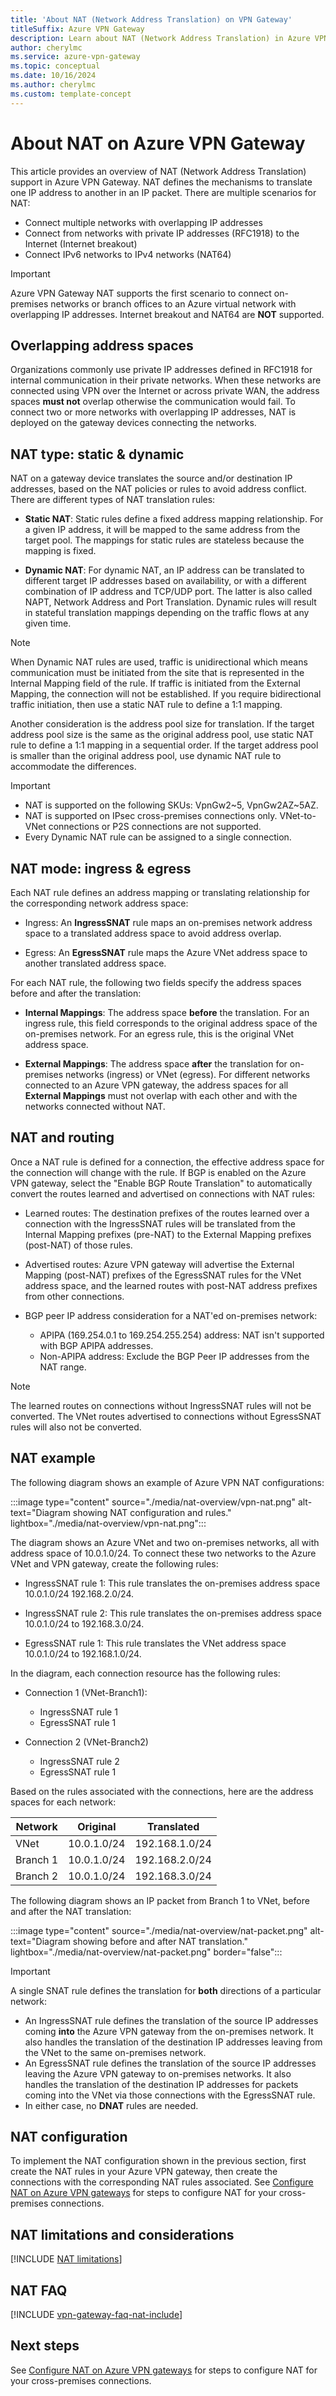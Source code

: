```yaml
---
title: 'About NAT (Network Address Translation) on VPN Gateway'
titleSuffix: Azure VPN Gateway
description: Learn about NAT (Network Address Translation) in Azure VPN to connect networks with overlapping address spaces.
author: cherylmc
ms.service: azure-vpn-gateway
ms.topic: conceptual
ms.date: 10/16/2024
ms.author: cherylmc
ms.custom: template-concept
---
```

# About NAT on Azure VPN Gateway

This article provides an overview of NAT (Network Address Translation) support in Azure VPN Gateway. NAT defines the mechanisms to translate one IP address to another in an IP packet. There are multiple scenarios for NAT:

* Connect multiple networks with overlapping IP addresses
* Connect from networks with private IP addresses (RFC1918) to the Internet (Internet breakout)
* Connect IPv6 networks to IPv4 networks (NAT64)

> [!IMPORTANT]
> Azure VPN Gateway NAT supports the first scenario to connect on-premises networks or branch offices to an Azure virtual network with overlapping IP addresses. Internet breakout and NAT64 are **NOT** supported.

## <a name="why"></a>Overlapping address spaces

Organizations commonly use private IP addresses defined in RFC1918 for internal communication in their private networks. When these networks are connected using VPN over the Internet or across private WAN, the address spaces **must not** overlap otherwise the communication would fail. To connect two or more networks with overlapping IP addresses, NAT is deployed on the gateway devices connecting the networks.

## <a name="type"></a>NAT type: static & dynamic

NAT on a gateway device translates the source and/or destination IP addresses, based on the NAT policies or rules to avoid address conflict. There are different types of NAT translation rules:

* **Static NAT**: Static rules define a fixed address mapping relationship. For a given IP address, it will be mapped to the same address from the target pool. The mappings for static rules are stateless because the mapping is fixed.

* **Dynamic NAT**: For dynamic NAT, an IP address can be translated to different target IP addresses based on availability, or with a different combination of IP address and TCP/UDP port. The latter is also called NAPT, Network Address and Port Translation. Dynamic rules will result in stateful translation mappings depending on the traffic flows at any given time.

> [!NOTE]
> When Dynamic NAT rules are used, traffic is unidirectional which means communication must be initiated from the site that is represented in the Internal Mapping field of the rule. If traffic is initiated from the External Mapping, the connection will not be established. If you require bidirectional traffic initiation, then use a static NAT rule to define a 1:1 mapping.

Another consideration is the address pool size for translation. If the target address pool size is the same as the original address pool, use static NAT rule to define a 1:1 mapping in a sequential order. If the target address pool is smaller than the original address pool, use dynamic NAT rule to accommodate the differences.

> [!IMPORTANT]
> * NAT is supported on the following SKUs: VpnGw2~5, VpnGw2AZ~5AZ.
> * NAT is supported on IPsec cross-premises connections only. VNet-to-VNet connections or P2S connections are not supported.
> * Every Dynamic NAT rule can be assigned to a single connection.

## <a name="mode"></a>NAT mode: ingress & egress

Each NAT rule defines an address mapping or translating relationship for the corresponding network address space:

* Ingress: An **IngressSNAT** rule maps an on-premises network address space to a translated address space to avoid address overlap.

* Egress: An **EgressSNAT** rule maps the Azure VNet address space to another translated address space. 

For each NAT rule, the following two fields specify the address spaces before and after the translation:

* **Internal Mappings**: The address space **before** the translation. For an ingress rule, this field corresponds to the original address space of the on-premises network. For an egress rule, this is the original VNet address space.

* **External Mappings**: The address space **after** the translation for on-premises networks (ingress) or VNet (egress). For different networks connected to an Azure VPN gateway, the address spaces for all **External Mappings** must not overlap with each other and with the networks connected without NAT.

## <a name="routing"></a>NAT and routing

Once a NAT rule is defined for a connection, the effective address space for the connection will change with the rule. If BGP is enabled on the Azure VPN gateway, select the "Enable BGP Route Translation" to automatically convert the routes learned and advertised on connections with NAT rules:

* Learned routes: The destination prefixes of the routes learned over a connection with the IngressSNAT rules will be translated from the Internal Mapping prefixes (pre-NAT) to the External Mapping prefixes (post-NAT) of those rules.

* Advertised routes: Azure VPN gateway will advertise the External Mapping (post-NAT) prefixes of the EgressSNAT rules for the VNet address space, and the learned routes with post-NAT address prefixes from other connections.

* BGP peer IP address consideration for a NAT'ed on-premises network:
   * APIPA (169.254.0.1 to 169.254.255.254) address: NAT isn't supported with BGP APIPA addresses.
   * Non-APIPA address: Exclude the BGP Peer IP addresses from the NAT range.

> [!NOTE]
> The learned routes on connections without IngressSNAT rules will not be converted. The VNet routes advertised to connections without EgressSNAT rules will also not be converted.
>

## <a name="example"></a>NAT example

The following diagram shows an example of Azure VPN NAT configurations:

:::image type="content" source="./media/nat-overview/vpn-nat.png" alt-text="Diagram showing NAT configuration and rules." lightbox="./media/nat-overview/vpn-nat.png":::

The diagram shows an Azure VNet and two on-premises networks, all with address space of 10.0.1.0/24. To connect these two networks to the Azure VNet and VPN gateway, create the following rules:

* IngressSNAT rule 1: This rule translates the on-premises address space 10.0.1.0/24 192.168.2.0/24.

* IngressSNAT rule 2: This rule translates the on-premises address space 10.0.1.0/24 to 192.168.3.0/24.

* EgressSNAT rule 1: This rule translates the VNet address space 10.0.1.0/24 to 192.168.1.0/24.

In the diagram, each connection resource has the following rules:

* Connection 1 (VNet-Branch1):
  * IngressSNAT rule 1
  * EgressSNAT rule 1

* Connection 2 (VNet-Branch2)
  * IngressSNAT rule 2
  * EgressSNAT rule 1

Based on the rules associated with the connections, here are the address spaces for each network:

| Network  | Original    | Translated     |
| ---      | ---         | ---            |
| VNet     | 10.0.1.0/24 | 192.168.1.0/24 |
| Branch 1 | 10.0.1.0/24 | 192.168.2.0/24 |
| Branch 2 | 10.0.1.0/24 | 192.168.3.0/24 |

The following diagram shows an IP packet from Branch 1 to VNet, before and after the NAT translation:

:::image type="content" source="./media/nat-overview/nat-packet.png" alt-text="Diagram showing before and after NAT translation." lightbox="./media/nat-overview/nat-packet.png" border="false":::

> [!IMPORTANT]
> A single SNAT rule defines the translation for **both** directions of a particular network:
>
> * An IngressSNAT rule defines the translation of the source IP addresses coming **into** the Azure VPN gateway from the on-premises network. It also handles the translation of the destination IP addresses leaving from the VNet to the same on-premises network.
> * An EgressSNAT rule defines the translation of the source IP addresses leaving the Azure VPN gateway to on-premises networks. It also handles the translation of the destination IP addresses for packets coming into the VNet via those connections with the EgressSNAT rule.
> * In either case, no **DNAT** rules are needed.

## <a name="config"></a>NAT configuration

To implement the NAT configuration shown in the previous section, first create the NAT rules in your Azure VPN gateway, then create the connections with the corresponding NAT rules associated. See [Configure NAT on Azure VPN gateways](nat-howto.md) for steps to configure NAT for your cross-premises connections.

## NAT limitations and considerations

[!INCLUDE [NAT limitations](../../includes/vpn-gateway-nat-limitations.md)]

## <a name="faq"></a>NAT FAQ

[!INCLUDE [vpn-gateway-faq-nat-include](../../includes/vpn-gateway-faq-nat-include.md)]

## Next steps

See [Configure NAT on Azure VPN gateways](nat-howto.md) for steps to configure NAT for your cross-premises connections.
